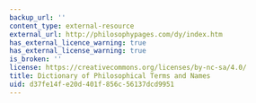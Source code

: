 ```yaml
---
backup_url: ''
content_type: external-resource
external_url: http://philosophypages.com/dy/index.htm
has_external_licence_warning: true
has_external_license_warning: true
is_broken: ''
license: https://creativecommons.org/licenses/by-nc-sa/4.0/
title: Dictionary of Philosophical Terms and Names
uid: d37fe14f-e20d-401f-856c-56137dcd9951
---
```

